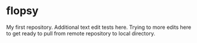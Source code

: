 # flopsy
My first repository.
Additional text edit tests here.
Trying to more edits here to get ready to pull from remote repository to local directory.
